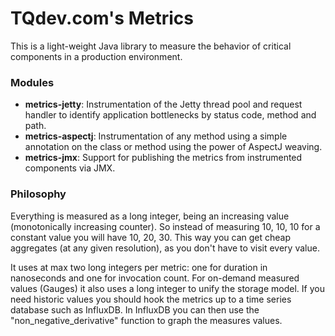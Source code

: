 # TQdev.com's Metrics

This is a light-weight Java library to measure the behavior of critical components in a production environment.

### Modules

- **metrics-jetty**: Instrumentation of the Jetty thread pool and request handler to identify application bottlenecks by status code, method and path.
- **metrics-aspectj**: Instrumentation of any method using a simple annotation on the class or method using the power of AspectJ weaving.
- **metrics-jmx**: Support for publishing the metrics from instrumented components via JMX.

### Philosophy

Everything is measured as a long integer, being an increasing value (monotonically increasing counter). 
So instead of measuring 10, 10, 10 for a constant value you will have 10, 20, 30.
This way you can get cheap aggregates (at any given resolution), as you don't have to visit every value.

It uses at max two long integers per metric: one for duration in nanoseconds and one for invocation count.
For on-demand measured values (Gauges) it also uses a long integer to unify the storage model.
If you need historic values you should hook the metrics up to a time series database such as InfluxDB.
In InfluxDB you can then use the "non_negative_derivative" function to graph the measures values.
